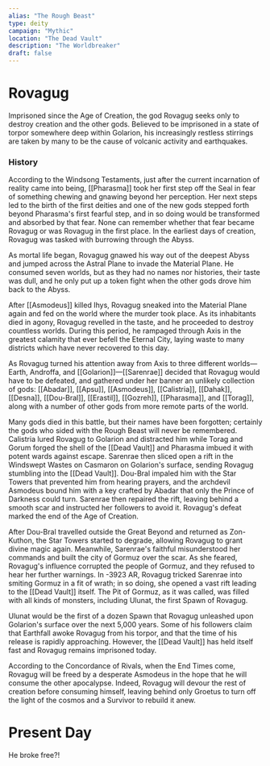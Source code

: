 ```yaml
---
alias: "The Rough Beast"
type: deity
campaign: "Mythic"
location: "The Dead Vault"
description: "The Worldbreaker"
draft: false
---
```

# Rovagug
Imprisoned since the Age of Creation, the god Rovagug seeks only to destroy creation and the other gods. Believed to be imprisoned in a state of torpor somewhere deep within Golarion, his increasingly restless stirrings are taken by many to be the cause of volcanic activity and earthquakes.
### History
According to the Windsong Testaments, just after the current incarnation of reality came into being, [[Pharasma]] took her first step off the Seal in fear of something chewing and gnawing beyond her perception. Her next steps led to the birth of the first deities and one of the new gods stepped forth beyond Pharasma's first fearful step, and in so doing would be transformed and absorbed by that fear. None can remember whether that fear became Rovagug or was Rovagug in the first place. In the earliest days of creation, Rovagug was tasked with burrowing through the Abyss.

As mortal life began, Rovagug gnawed his way out of the deepest Abyss and jumped across the Astral Plane to invade the Material Plane. He consumed seven worlds, but as they had no names nor histories, their taste was dull, and he only put up a token fight when the other gods drove him back to the Abyss.

After [[Asmodeus]] killed Ihys, Rovagug sneaked into the Material Plane again and fed on the world where the murder took place. As its inhabitants died in agony, Rovagug revelled in the taste, and he proceeded to destroy countless worlds. During this period, he rampaged through Axis in the greatest calamity that ever befell the Eternal City, laying waste to many districts which have never recovered to this day.

As Rovagug turned his attention away from Axis to three different worlds—Earth, Androffa, and [[Golarion]]—[[Sarenrae]] decided that Rovagug would have to be defeated, and gathered under her banner an unlikely collection of gods: [[Abadar]], [[Apsu]], [[Asmodeus]], [[Calistria]], [[Dahak]], [[Desna]], [[Dou-Bral]], [[Erastil]], [[Gozreh]], [[Pharasma]], and [[Torag]], along with a number of other gods from more remote parts of the world.

Many gods died in this battle, but their names have been forgotten; certainly the gods who sided with the Rough Beast will never be remembered. Calistria lured Rovagug to Golarion and distracted him while Torag and Gorum forged the shell of the [[Dead Vault]] and Pharasma imbued it with potent wards against escape. Sarenrae then sliced open a rift in the Windswept Wastes on Casmaron on Golarion's surface, sending Rovagug stumbling into the [[Dead Vault]]. Dou-Bral impaled him with the Star Towers that prevented him from hearing prayers, and the archdevil Asmodeus bound him with a key crafted by Abadar that only the Prince of Darkness could turn. Sarenrae then repaired the rift, leaving behind a smooth scar and instructed her followers to avoid it. Rovagug's defeat marked the end of the Age of Creation.

After Dou-Bral travelled outside the Great Beyond and returned as Zon-Kuthon, the Star Towers started to degrade, allowing Rovagug to grant divine magic again. Meanwhile, Sarenrae's faithful misunderstood her commands and built the city of Gormuz over the scar. As she feared, Rovagug's influence corrupted the people of Gormuz, and they refused to hear her further warnings. In -3923 AR, Rovagug tricked Sarenrae into smiting Gormuz in a fit of wrath; in so doing, she opened a vast rift leading to the [[Dead Vault]] itself. The Pit of Gormuz, as it was called, was filled with all kinds of monsters, including Ulunat, the first Spawn of Rovagug.

Ulunat would be the first of a dozen Spawn that Rovagug unleashed upon Golarion's surface over the next 5,000 years. Some of his followers claim that Earthfall awoke Rovagug from his torpor, and that the time of his release is rapidly approaching. However, the [[Dead Vault]] has held itself fast and Rovagug remains imprisoned today.

According to the Concordance of Rivals, when the End Times come, Rovagug will be freed by a desperate Asmodeus in the hope that he will consume the other apocalypse. Indeed, Rovagug will devour the rest of creation before consuming himself, leaving behind only Groetus to turn off the light of the cosmos and a Survivor to rebuild it anew.

# Present Day
He broke free?!

